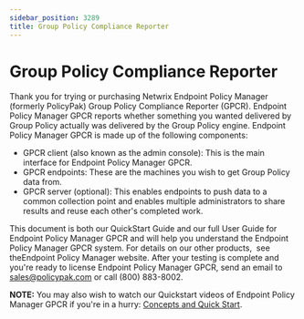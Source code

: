 ```yaml
---
sidebar_position: 3289
title: Group Policy Compliance Reporter
---
```


# Group Policy Compliance Reporter

Thank you for trying or purchasing Netwrix Endpoint Policy Manager (formerly PolicyPak) Group Policy Compliance Reporter (GPCR). Endpoint Policy Manager GPCR reports whether something you wanted delivered by Group Policy actually was delivered by the Group Policy engine. Endpoint Policy Manager GPCR is made up of the following components:

* GPCR client (also known as the admin console): This is the main interface for Endpoint Policy Manager GPCR.
* GPCR endpoints: These are the machines you wish to get Group Policy data from.
* GPCR server (optional): This enables endpoints to push data to a common collection point and enables multiple administrators to share results and reuse each other's completed work.

This document is both our QuickStart Guide and our full User Guide for Endpoint Policy Manager GPCR and will help you understand the Endpoint Policy Manager GPCR system. For details on our other products,  see theEndpoint Policy Manager website. After your testing is complete and you're ready to license Endpoint Policy Manager GPCR, send an email to [sales@policypak.com](mailto:sales@policypak.com) or call (800) 883-8002.

**NOTE:**  You may also wish to watch our Quickstart videos of Endpoint Policy Manager GPCR if you're in a hurry: [Concepts and Quick Start](Concepts).
